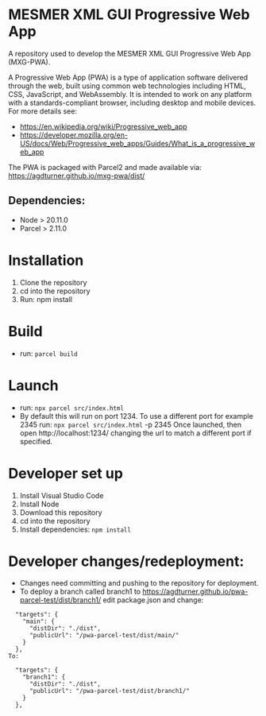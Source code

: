 # MESMER XML GUI Progressive Web App

A repository used to develop the MESMER XML GUI Progressive Web App (MXG-PWA).

A Progressive Web App (PWA) is a type of application software delivered through the web, built using common web technologies including HTML, CSS, JavaScript, and WebAssembly. It is intended to work on any platform with a standards-compliant browser, including desktop and mobile devices. For more details see:
- https://en.wikipedia.org/wiki/Progressive_web_app
- https://developer.mozilla.org/en-US/docs/Web/Progressive_web_apps/Guides/What_is_a_progressive_web_app

The PWA is packaged with Parcel2 and made available via:
https://agdturner.github.io/mxg-pwa/dist/

## Dependencies:
- Node > 20.11.0
 - Parcel > 2.11.0

# Installation
1. Clone the repository
2. cd into the repository
3. Run: npm install

# Build
- run:
`parcel build`

# Launch
- run:
`npx parcel src/index.html`
- By default this will run on port 1234. To use a different port for example 2345 run: `npx parcel src/index.html` -p 2345 Once launched, then open http://localhost:1234/ changing the url to match a different port if specified.

# Developer set up
1. Install Visual Studio Code
2. Install Node
3. Download this repository
4. cd into the repository
5. Install dependencies:
`npm install`

# Developer changes/redeployment:
- Changes need committing and pushing to the repository for deployment.
- To deploy a branch called branch1 to https://agdturner.github.io/pwa-parcel-test/dist/branch1/ edit package.json and change:
```
  "targets": {
    "main": {
      "distDir": "./dist",
      "publicUrl": "/pwa-parcel-test/dist/main/"
    }
  },
To:
```
```
  "targets": {
    "branch1": {
      "distDir": "./dist",
      "publicUrl": "/pwa-parcel-test/dist/branch1/"
    }
  },
```